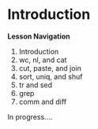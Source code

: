# Introduction

**Lesson Navigation**

   1. Introduction
   2. wc, nl, and cat
   3. cut, paste, and join
   4. sort, uniq, and shuf
   5. tr and sed
   6. grep
   7. comm and diff

In progress....
